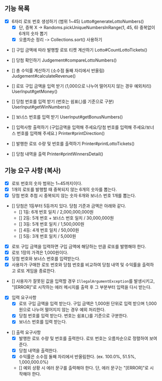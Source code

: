 ## 기능 목록
- [X] 6자리 로또 번호 생성하기 (범위 1~45)                                                     Lotto#generateLottoNumbers()
    - [X] 단, 증복 X  -> Randoms.pickUniqueNumbersInRange(1, 45, 6) 중복없이 6개의 숫자 뽑기                                                                     
    - [X] 오름차순 정리 -> Collections.sort() 사용하기                                                                   
- [] 구입 금액에 따라 발행할 로또 티켓 계산하기                                                   Lotto#CountLottoTickets()

- [] 당첨 확인하기                                                                         Judgement#compareLottoNumbers()
- [] 총 수익률 계산하기 (소수점 둘째 자리에서 반올림)                                              Judgement#calculateRevenue()

- [] 로또 구입 금액을 입력 받기 (1,000으로 나누어 떨어지지 않는 경우 예외처리)                          UserInput#getMoney()
- [] 당첨 번호를 입력 받기 (번호는 쉼표(,)를 기준으로 구분)                                         UserInput#getWinNumbers()
- [] 보너스 번호를 입력 받기                                                                  UserInput#getBonusNumbers()

- [] 입력사항 출력하기 (구입금액을 입력해 주세요/당첨 번호를 입력해 주세요/보너스 번호를 입력해 주세요.)        Printer#printDirection()
- [] 발행한 로또 수량 및 번호를 출력하기                                                         Printer#printLottoTickets()
- [] 당첨 내역을 출력                                                                        Printer#printWinnersDetail()











## 기능 요구 사항 (복사)
- [X] 로또 번호의 숫자 범위는 1~45까지이다.
- [X] 1개의 로또를 발행할 때 중복되지 않는 6개의 숫자를 뽑는다.
- [X] 당첨 번호 추첨 시 중복되지 않는 숫자 6개와 보너스 번호 1개를 뽑는다.
- [] 당첨은 1등부터 5등까지 있다. 당첨 기준과 금액은 아래와 같다.
    - [] 1등: 6개 번호 일치 / 2,000,000,000원
    - [] 2등: 5개 번호 + 보너스 번호 일치 / 30,000,000원
    - [] 3등: 5개 번호 일치 / 1,500,000원
    - [] 4등: 4개 번호 일치 / 50,000원
    - [] 5등: 3개 번호 일치 / 5,000원
      
- [X] 로또 구입 금액을 입력하면 구입 금액에 해당하는 만큼 로또를 발행해야 한다.
- [X] 로또 1장의 가격은 1,000원이다.
- [X] 당첨 번호와 보너스 번호를 입력받는다.
- [X] 사용자가 구매한 로또 번호와 당첨 번호를 비교하여 당첨 내역 및 수익률을 출력하고 로또 게임을 종료한다.
- [] 사용자가 잘못된 값을 입력할 경우 `IllegalArgumentException`를 발생시키고, "[ERROR]"로 시작하는 에러 메시지를 출력 후 그 부분부터 입력을 다시 받는다.

- [X] 입력 요구사항
    - [X] 로또 구입 금액을 입력 받는다. 구입 금액은 1,000원 단위로 입력 받으며 1,000원으로 나누어 떨어지지 않는 경우 예외 처리한다.
    - [X] 당첨 번호를 입력 받는다. 번호는 쉼표(,)를 기준으로 구분한다.
    - [X] 보너스 번호를 입력 받는다.

- [] 출력 요구사항
    - [X] 발행한 로또 수량 및 번호를 출력한다. 로또 번호는 오름차순으로 정렬하여 보여준다.
    - [X] 당첨 내역을 출력한다.
    - [X] 수익률은 소수점 둘째 자리에서 반올림한다. (ex. 100.0%, 51.5%, 1,000,000.0%)
    - [] 예외 상황 시 에러 문구를 출력해야 한다. 단, 에러 문구는 "[ERROR]"로 시작해야 한다.   
